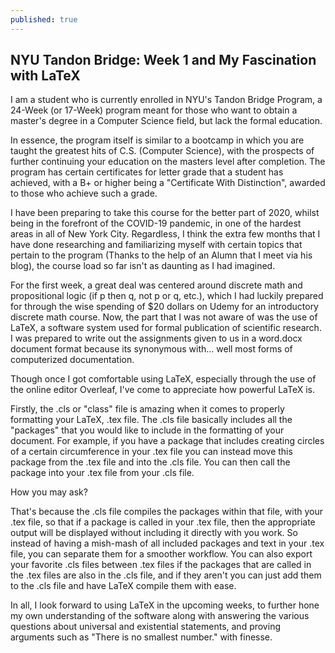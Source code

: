 ```yaml
---
published: true
---
```


## NYU Tandon Bridge: Week 1 and My Fascination with LaTeX

I am a student who is currently enrolled in NYU's Tandon Bridge Program, a 24-Week (or 17-Week) program meant for those who want to obtain a master's degree in a Computer Science field, but lack the formal education.

In essence, the program itself is similar to a bootcamp in which you are taught the greatest hits of C.S. (Computer Science), with the prospects of further continuing your education on the masters level after completion. The program has certain certificates for letter grade that a student has achieved, with a B+ or higher being a "Certificate With Distinction", awarded to those who achieve such a grade.

I have been preparing to take this course for the better part of 2020, whilst being in the forefront of the COVID-19 pandemic, in one of the hardest areas in all of New York City. Regardless, I think the extra few months that I have done researching and familiarizing myself with certain topics that pertain to the program (Thanks to the help of an Alumn that I meet via his blog), the course load so far isn't as daunting as I had imagined.

For the first week, a great deal was centered around discrete math and propositional logic (if p then q, not p or q, etc.), which I had luckily prepared for through the wise spending of $20 dollars on Udemy for an introductory discrete math course. Now, the part that I was not aware of was the use of LaTeX, a software system used for formal publication of scientific research. I was prepared to write out the assignments given to us in a word.docx document format because its synonymous with… well most forms of computerized documentation.

Though once I got comfortable using LaTeX, especially through the use of the online editor Overleaf, I've come to appreciate how powerful LaTeX is.

Firstly, the .cls or "class" file is amazing when it comes to properly formatting your LaTeX, .tex file. The .cls file basically includes all the "packages" that you would like to include in the formatting of your document. For example, if you have a package that includes creating circles of a certain circumference in your .tex file you can instead move this package from the .tex file and into the .cls file. You can then call the package into your .tex file from your .cls file.

How you may ask?

That's because the .cls file compiles the packages within that file, with your .tex file, so that if a package is called in your .tex file, then the appropriate output will be displayed without including it directly with you work. So instead of having a mish-mash of all included packages and text in your .tex file, you can separate them for a smoother workflow. You can also export your favorite .cls files between .tex files if the packages that are called in the .tex files are also in the .cls file, and if they aren't you can just add them to the .cls file and have LaTeX compile them with ease.

In all, I look forward to using LaTeX in the upcoming weeks, to further hone my own understanding of the software along with answering the various questions about universal and existential statements, and proving arguments such as "There is no smallest number." with finesse.
